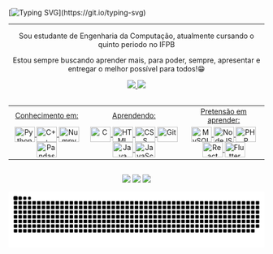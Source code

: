 [![Typing SVG](https://readme-typing-svg.demolab.com?font=Fira+Code&size=40&pause=1000&color=1AF721&center=true&vCenter=true&width=1000&height=100&lines=Welcome+to+my+GitHub!)](https://git.io/typing-svg)
<hr>
 
<p align="center">Sou estudante de Engenharia da Computação, atualmente cursando o quinto periodo no IFPB</p>
<p align="center">Estou sempre buscando aprender mais, para poder, sempre, apresentar e entregar o melhor possível para todos!😁</p>

<div align="center">
  <a href="https://github.com/FabsMS">
  <img height="145em" src="https://github-readme-stats.vercel.app/api?username=FabsMS&show_icons=true&theme=dracula&include_all_commits=true&count_private=true"/>
  <img height="145em" src="https://github-readme-stats.vercel.app/api/top-langs/?username=FabsMS&layout=compact&langs_count=7&theme=react"/>
</div>
  
<div style="display: inline_block" align="center"><br>
 <table>
  <tr>
    <td align="center">Conhecimento em:</td>
    <td align="center">Aprendendo:</td>
    <td align="center">Pretensão em aprender:</td>
  </tr>
  <tr>
   <td align="center">
     <img align="center" title="Python" height="30" width="40" src="https://cdn.jsdelivr.net/gh/devicons/devicon/icons/python/python-original.svg" />
     <img align="center" title="C++" height="30" width="40" src="https://cdn.jsdelivr.net/gh/devicons/devicon/icons/cplusplus/cplusplus-original.svg" />
     <img align="center" title="Numpy" height="30" width="40" src="https://cdn.jsdelivr.net/gh/devicons/devicon/icons/numpy/numpy-original.svg" />
     <img align="center" title="Pandas" height="30" width="40" src="https://cdn.jsdelivr.net/gh/devicons/devicon/icons/pandas/pandas-original.svg" />
   </td>
   <td align="center">
     <img align="center" title="C" height="30" width="40" src="https://cdn.jsdelivr.net/gh/devicons/devicon/icons/c/c-original.svg" />
     <img align="center" title="HTML" height="30" width="40" src="https://cdn.jsdelivr.net/gh/devicons/devicon/icons/html5/html5-original.svg" />
     <img align="center" title="CSS" height="30" width="40" src="https://cdn.jsdelivr.net/gh/devicons/devicon/icons/css3/css3-original.svg" />
     <img align="center" title="Git" height="30" width="40" src="https://cdn.jsdelivr.net/gh/devicons/devicon/icons/git/git-original.svg" />
     <img align="center" title="Java" height="30" width="40" src="https://cdn.jsdelivr.net/gh/devicons/devicon/icons/java/java-original.svg" />
    <img align="center" title="JavaScript" height="30" width="40" src="https://cdn.jsdelivr.net/gh/devicons/devicon/icons/javascript/javascript-original.svg" />
   </td>
   <td align="center">
     <img align="center" title="MySQL" height="30" width="40" src="https://cdn.jsdelivr.net/gh/devicons/devicon/icons/mysql/mysql-original.svg" />
     <img align="center" title="NodeJS" height="30" width="40" src="https://cdn.jsdelivr.net/gh/devicons/devicon/icons/nodejs/nodejs-original.svg"" />
     <img align="center" title="PHP" height="30" width="40" src="https://cdn.jsdelivr.net/gh/devicons/devicon/icons/php/php-original.svg" />
     <img align="center" title="React" height="30" width="40" src="https://cdn.jsdelivr.net/gh/devicons/devicon/icons/react/react-original.svg" />
     <img align="center" title="Flutter" height="30" width="40" src="https://cdn.jsdelivr.net/gh/devicons/devicon/icons/flutter/flutter-original.svg" />
   </td>
  </tr>
 </table>
</div>
  
##

<div align="center"> 
  <a href="https://www.instagram.com/yagami_fabricio/" target="_blank"><img src="https://img.shields.io/badge/-Instagram-%23E4405F?style=for-the-badge&logo=instagram&logoColor=white" target="_blank"></a> 
  <a href = "mailto:fabricioms.pessoal@gmail"><img src="https://img.shields.io/badge/-Gmail-%23333?style=for-the-badge&logo=gmail&logoColor=white" target="_blank"></a>
  <a href="https://www.linkedin.com/in/fabricio-moreno-60a8b121a/" target="_blank"><img src="https://img.shields.io/badge/-LinkedIn-%230077B5?style=for-the-badge&logo=linkedin&logoColor=white" target="_blank"></a> 
 
 ![Snake animation](https://github.com/FabsMS/FabsMS/blob/output/github-contribution-grid-snake.svg)
 
</div>

